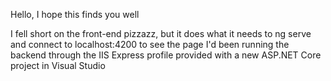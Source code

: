 Hello, I hope this finds you well

I fell short on the front-end pizzazz, but it does what it needs to
ng serve and connect to localhost:4200 to see the page
I'd been running the backend through the IIS Express profile provided with a new ASP.NET Core project in Visual Studio
